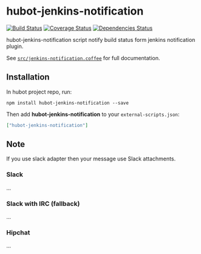 # hubot-jenkins-notification
[![Build Status](http://img.shields.io/travis/1syo/hubot-jenkins-notification.svg?style=flat)](https://travis-ci.org/1syo/hubot-jenkins-notification)
[![Coverage Status](http://img.shields.io/coveralls/1syo/hubot-jenkins-notification.svg?style=flat)](https://coveralls.io/r/1syo/hubot-jenkins-notification)
[![Dependencies Status](http://img.shields.io/david/1syo/hubot-jenkins-notification.svg?style=flat)](https://david-dm.org/1syo/hubot-jenkins-notification)

hubot-jenkins-notification script notify build status form jenkins notification plugin.

See [`src/jenkins-notification.coffee`](src/jenkins-notification.coffee) for full documentation.

## Installation

In hubot project repo, run:

`npm install hubot-jenkins-notification --save`

Then add **hubot-jenkins-notification** to your `external-scripts.json`:

```json
["hubot-jenkins-notification"]
```

## Note

If you use slack adapter then your message use Slack attachments.

### Slack

...

### Slack with IRC (fallback)

...

### Hipchat

...
